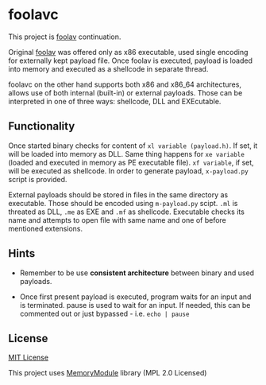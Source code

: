 # foolavc

This project is [foolav](https://github.com/hvqzao/foolav) continuation.

Original [foolav](https://github.com/hvqzao/foolav) was offered only as x86 executable, used single encoding for externally kept payload file. Once foolav is executed, payload is loaded into memory and executed as a shellcode in separate thread.

foolavc on the other hand supports both x86 and x86_64 architectures, allows use of both internal (built-in) or external payloads. Those can be interpreted in one of three ways: shellcode, DLL and EXEcutable.

## Functionality

Once started binary checks for content of `xl variable (payload.h)`. If set, it will be loaded into memory as DLL. Same thing happens for `xe variable` (loaded and executed in memory as PE executable file). `xf variable`, if set, will be executed as shellcode. In order to generate payload, `x-payload.py` script is provided.

External payloads should be stored in files in the same directory as executable. Those should be encoded using `m-payload.py` scipt. `.ml` is threated as DLL, `.me` as EXE and `.mf` as shellcode. Executable checks its name and attempts to open file with same name and one of before mentioned extensions.

## Hints

 - Remember to be use **consistent architecture** between binary and used payloads.

 - Once first present payload is executed, program waits for an input and is terminated. pause is used to wait for an input. If needed, this can be commented out or just bypassed - i.e. `echo | pause`

## License

[MIT License](LICENSE)

This project uses [MemoryModule](https://github.com/fancycode/MemoryModule) library (MPL 2.0 Licensed)
